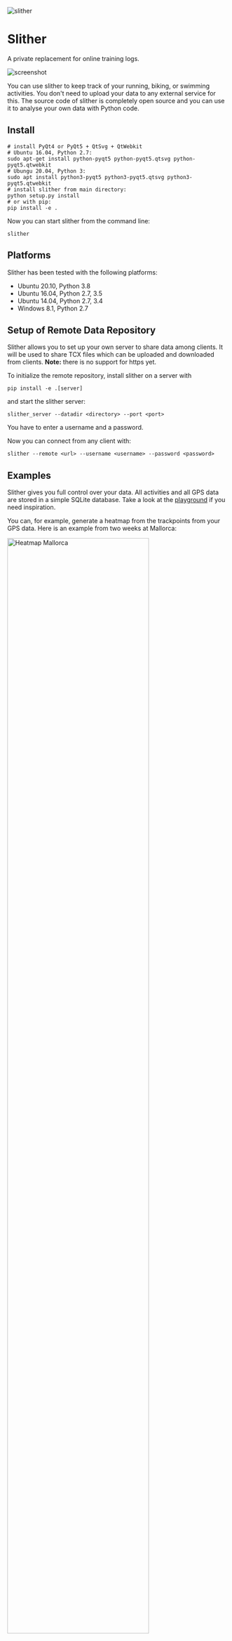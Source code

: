 ![slither](doc/source/_static/logo.png)

# Slither

A private replacement for online training logs.

![screenshot](doc/source/_static/slither.png)

You can use slither to keep track of your running, biking, or swimming activities.
You don't need to upload your data to any external service for this. The source
code of slither is completely open source and you can use it to analyse your own
data with Python code.

## Install

    # install PyQt4 or PyQt5 + QtSvg + QtWebkit
    # Ubuntu 16.04, Python 2.7:
    sudo apt-get install python-pyqt5 python-pyqt5.qtsvg python-pyqt5.qtwebkit
    # Ubungu 20.04, Python 3:
    sudo apt install python3-pyqt5 python3-pyqt5.qtsvg python3-pyqt5.qtwebkit
    # install slither from main directory:
    python setup.py install
    # or with pip:
    pip install -e .

Now you can start slither from the command line:

    slither

## Platforms

Slither has been tested with the following platforms:

* Ubuntu 20.10, Python 3.8
* Ubuntu 16.04, Python 2.7, 3.5
* Ubuntu 14.04, Python 2.7, 3.4
* Windows 8.1, Python 2.7

## Setup of Remote Data Repository

Slither allows you to set up your own server to share data among clients.
It will be used to share TCX files which can be uploaded and downloaded from
clients. **Note:** there is no support for https yet.

To initialize the remote repository, install slither on a server with

    pip install -e .[server]

and start the slither server:

    slither_server --datadir <directory> --port <port>

You have to enter a username and a password.

Now you can connect from any client with:

    slither --remote <url> --username <username> --password <password>

## Examples

Slither gives you full control over your data. All activities and all
GPS data are stored in a simple SQLite database. Take a look at the
[playground](https://github.com/AlexanderFabisch/slither/tree/master/playground)
if you need inspiration.

You can, for example, generate a heatmap from the trackpoints from your
GPS data. Here is an example from two weeks at Mallorca:

<img src="doc/source/_static/heatmap_mallorca.png" alt="Heatmap Mallorca" width="80%"/>

Here is the same data with additional (exaggerated) altitude information:

<img src="doc/source/_static/3d_mallorca.png" alt="3D Mallorca" width="80%"/>

We can also draw a full map with all tracks ever recorded:

<img src="doc/source/_static/map.png" alt="All tracks" width="80%"/>

Or we can plot the elevation profile of a track:

<img src="doc/source/_static/elevation.png" alt="Elevation profile" width="80%"/>

Another idea for an application would be to check the overall training volume
before a running competition:

<img src="doc/source/_static/training_volume.png" alt="Training Volume" width="80%"/>

It is easy to generate an overview of all activities like this:

```bash
$ python playground/summarize_all.py
                      Activities per Year
┏━━━━━━━━━━┳━━━━━━━━━━┳━━━━━━━━━━━━┳━━━━━━━━━━━━━┳━━━━━━━━━━━━┓
┃ Start    ┃ End      ┃ Activities ┃        Time ┃   Distance ┃
┡━━━━━━━━━━╇━━━━━━━━━━╇━━━━━━━━━━━━╇━━━━━━━━━━━━━╇━━━━━━━━━━━━┩
│ 01/01/20 │ 01/01/21 │        253 │ 256:56:16 h │ 2971.91 km │
│ 01/01/19 │ 01/01/20 │        217 │ 260:19:52 h │ 2974.52 km │
│ 01/01/18 │ 01/01/19 │        190 │ 218:31:01 h │ 2335.04 km │
│ 01/01/17 │ 01/01/18 │        294 │ 296:47:37 h │ 2159.00 km │
│ 01/01/16 │ 01/01/17 │        189 │ 210:39:16 h │ 1778.48 km │
│ 01/01/15 │ 01/01/16 │        244 │ 250:26:08 h │ 1260.91 km │
│ 01/01/14 │ 01/01/15 │         85 │  65:06:07 h │  526.12 km │
│ 01/01/13 │ 01/01/14 │         11 │  00:10:25 h │      950 m │
│ 01/01/12 │ 01/01/13 │         24 │  00:29:46 h │    2.45 km │
│ 01/01/11 │ 01/01/12 │         49 │  02:11:20 h │    9.55 km │
│ 01/01/10 │ 01/01/11 │         28 │  00:43:54 h │    3.60 km │
│ 01/01/09 │ 01/01/10 │         40 │  01:17:44 h │    6.10 km │
│ 01/01/08 │ 01/01/09 │         25 │  00:28:27 h │    2.45 km │
│ 01/01/07 │ 01/01/08 │         45 │  00:36:26 h │    3.25 km │
│ 01/01/06 │ 01/01/07 │         37 │  00:52:45 h │    4.25 km │
│ 01/01/05 │ 01/01/06 │         35 │  00:40:12 h │    3.30 km │
│ 01/01/04 │ 01/01/05 │         37 │  01:20:29 h │    6.05 km │
│ 01/01/03 │ 01/01/04 │         13 │  00:25:41 h │     1850 m │
│ 01/01/02 │ 01/01/03 │         18 │  00:51:41 h │    3.60 km │
└──────────┴──────────┴────────────┴─────────────┴────────────┘
```

Or to analyze workouts individually:

```bash
$ python playground/print_pace_table.py test_data/running.tcx
              Paces
┏━━━━━━━━━━┳━━━━━━━━━━━━━━━━━━━━┓
┃ Distance ┃ Pace (Time per km) ┃
┡━━━━━━━━━━╇━━━━━━━━━━━━━━━━━━━━┩
│    400 m │         00:05:25 h │
│    800 m │         00:05:37 h │
│   1200 m │         00:05:30 h │
│   1600 m │         00:05:37 h │
│     2 km │         00:05:37 h │
└──────────┴────────────────────┘
```

## Slither Core and IO

[![codecov](https://codecov.io/gh/AlexanderFabisch/slither/branch/master/graph/badge.svg?token=2WKOYQOU7L)](https://codecov.io/gh/AlexanderFabisch/slither)

You don't have to use slither's GUI. `slither.core` and `slither.io` do not
depend on Qt or the domain model of slither. They are general purpose tools
to handle GPS and workout data. The following features are available:

* Data import from
    * GPS exchange format (GPX)
    * Flexible and Interoperable Data Transfer format (FIT)
    * Training Center XML format (TCX)
    * Polar's JSON format
* Data export to TCX
* Data analysis
    * Data cleaning and preprocessing
    * Distance and velocity computation from GPS trackpoints
    * Computation of records (fastest segments for given distances)
    * Computation of paces
    * Elevation statistics
* Visualization
    * Map rendering with Folium
    * Velocity histogram
    * Elevation profile
    * Plot of heartrate and speed over time

You can build the API documentation with `pdoc slither --html --skip-errors`
(requires [pdoc3](https://pdoc3.github.io/pdoc/)) or read it
[here](https://alexanderfabisch.github.io/slither/doc/slither/).

## Unit Tests

You can run the unit tests with

    python -m nose slither

after installing the dependencies with

    pip install -e .[test]
